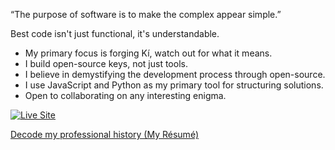 “The purpose of software is to make the complex appear simple.”

Best code isn't just functional, it's understandable.
- My primary focus is forging Kí, watch out for what it means.
- I build open-source keys, not just tools.
- I believe in demystifying the development process through open-source.
- I use JavaScript and Python as my primary tool for structuring solutions.
- Open to collaborating on any interesting enigma.

[![Live Site](https://img.shields.io/badge/Live-Site-brightgreen?style=for-the-badge)](https://kobotrack.netlify.app/)

[Decode my professional history (My Résumé)](https://emmaweyinmi.netlify.app/)

